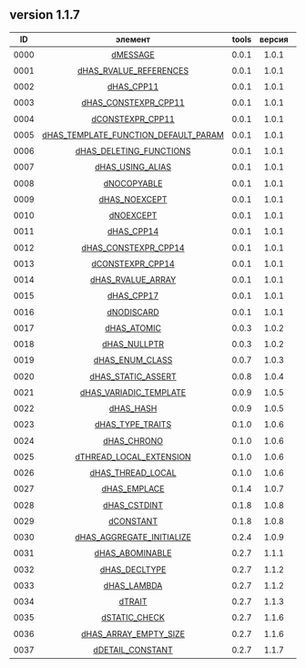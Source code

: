 ﻿
[P]: ../icons/progress.png
[V]: ../icons/success.png
[X]: ../icons/failed.png
[D]: ../icons/danger.png
[E]: ../icons/empty.png
[N]: ../icons/na.png

version 1.1.7 
---

| **ID** | элемент                                    | tools           | версия |  статус   |  
|:------:|:------------------------------------------:|:---------------:|:------:|:---------:|  
|  0000  | [dMESSAGE][00]                             | 0.0.1           | 1.0.1  | [![V]][M] |  
|  0001  | [dHAS_RVALUE_REFERENCES][01]               | 0.0.1           | 1.0.1  | [![V]][M] |  
|  0002  | [dHAS_CPP11][02]                           | 0.0.1           | 1.0.1  | [![V]][M] |  
|  0003  | [dHAS_CONSTEXPR_CPP11][03]                 | 0.0.1           | 1.0.1  | [![V]][M] |  
|  0004  | [dCONSTEXPR_CPP11][04]                     | 0.0.1           | 1.0.1  | [![V]][M] |  
|  0005  | [dHAS_TEMPLATE_FUNCTION_DEFAULT_PARAM][05] | 0.0.1           | 1.0.1  | [![V]][M] |  
|  0006  | [dHAS_DELETING_FUNCTIONS][06]              | 0.0.1           | 1.0.1  | [![V]][M] |  
|  0007  | [dHAS_USING_ALIAS][07]                     | 0.0.1           | 1.0.1  | [![V]][M] |  
|  0008  | [dNOCOPYABLE][08]                          | 0.0.1           | 1.0.1  | [![V]][M] |  
|  0009  | [dHAS_NOEXCEPT][09]                        | 0.0.1           | 1.0.1  | [![V]][M] |  
|  0010  | [dNOEXCEPT][10]                            | 0.0.1           | 1.0.1  | [![V]][M] |  
|  0011  | [dHAS_CPP14][11]                           | 0.0.1           | 1.0.1  | [![V]][M] |  
|  0012  | [dHAS_CONSTEXPR_CPP14][12]                 | 0.0.1           | 1.0.1  | [![V]][M] |  
|  0013  | [dCONSTEXPR_CPP14][13]                     | 0.0.1           | 1.0.1  | [![V]][M] |  
|  0014  | [dHAS_RVALUE_ARRAY][14]                    | 0.0.1           | 1.0.1  | [![V]][M] |  
|  0015  | [dHAS_CPP17][15]                           | 0.0.1           | 1.0.1  | [![V]][M] |  
|  0016  | [dNODISCARD][16]                           | 0.0.1           | 1.0.1  | [![V]][M] |  
|  0017  | [dHAS_ATOMIC][17]                          | 0.0.3           | 1.0.2  | [![V]][M] |  
|  0018  | [dHAS_NULLPTR][18]                         | 0.0.3           | 1.0.2  | [![V]][M] |  
|  0019  | [dHAS_ENUM_CLASS][19]                      | 0.0.7           | 1.0.3  | [![V]][M] |  
|  0020  | [dHAS_STATIC_ASSERT][20]                   | 0.0.8           | 1.0.4  | [![V]][M] |  
|  0021  | [dHAS_VARIADIC_TEMPLATE][21]               | 0.0.9           | 1.0.5  | [![V]][M] |  
|  0022  | [dHAS_HASH][22]                            | 0.0.9           | 1.0.5  | [![V]][M] |  
|  0023  | [dHAS_TYPE_TRAITS][23]                     | 0.1.0           | 1.0.6  | [![V]][M] |  
|  0024  | [dHAS_CHRONO][24]                          | 0.1.0           | 1.0.6  | [![V]][M] |  
|  0025  | [dTHREAD_LOCAL_EXTENSION][25]              | 0.1.0           | 1.0.6  | [![V]][M] |  
|  0026  | [dHAS_THREAD_LOCAL][26]                    | 0.1.0           | 1.0.6  | [![V]][M] |  
|  0027  | [dHAS_EMPLACE][27]                         | 0.1.4           | 1.0.7  | [![V]][M] |  
|  0028  | [dHAS_CSTDINT][28]                         | 0.1.8           | 1.0.8  | [![V]][M] |  
|  0029  | [dCONSTANT][29]                            | 0.1.8           | 1.0.8  | [![V]][M] |  
|  0030  | [dHAS_AGGREGATE_INITIALIZE][30]            | 0.2.4           | 1.0.9  | [![V]][M] |  
|  0031  | [dHAS_ABOMINABLE][31]                      | 0.2.7           | 1.1.1  | [![V]][M] |  
|  0032  | [dHAS_DECLTYPE][32]                        | 0.2.7           | 1.1.2  | [![V]][M] |  
|  0033  | [dHAS_LAMBDA][33]                          | 0.2.7           | 1.1.2  | [![V]][M] |  
|  0034  | [dTRAIT][34]                               | 0.2.7           | 1.1.3  | [![V]][M] |  
|  0035  | [dSTATIC_CHECK][35]                        | 0.2.7           | 1.1.6  | [![V]][M] |  
|  0036  | [dHAS_ARRAY_EMPTY_SIZE][36]                | 0.2.7           | 1.1.6  | [![V]][M] |  
|  0037  | [dDETAIL_CONSTANT][37]                     | 0.2.7           | 1.1.7  | [![V]][M] |  

[M]:  #features  "возможности компиляторов"  
[00]: #features  "вывод сообщений времени сборки"  
[01]: #features  "поддерживает ли компилятор rvalue reference"  
[02]: #features  "поддерживает ли компилятор c++11"  
[03]: #features  "поддерживает ли компилятор constexpr c++11"  
[04]: #features  "constexpr/inline"  
[05]: #features  "поддерживают ли компилятор параметры по умолчанию для шаблонов функций"  
[06]: #features  "поддерживают ли компилятор синтаксис удаленных функций"  
[07]: #features  "поддерживают ли компилятор шаблонный typedef (template using)"  
[08]: #features  "макрос dNOCOPYABLE"  
[09]: #features  "поддерживает ли компилятор noexcept"  
[10]: #features  "макрос dNOEXCEPT"  
[11]: #features  "поддерживают ли компилятор c++14"  
[12]: #features  "поддерживают ли компилятор constexpr c++14"  
[13]: #features  "constexpr/inline"  
[14]: #features  "поддерживает ли компилятор rvalue reference для массивов"  
[15]: #features  "поддерживает ли компилятор c++17"  
[16]: #features  "атрибут [[nodiscard]]"  
[17]: #features  "поддерживает ли компилятор <atomic>"  
[18]: #features  "поддерживает ли компилятор nullptr"  
[19]: #features  "поддерживает ли компилятор enum class"  
[20]: #features  "поддерживает ли компилятор static_assert"  
[21]: #features  "поддерживает ли компилятор variadic template"  
[22]: #features  "поддерживает ли компилятор std::hash"  
[23]: #features  "поддерживает ли компилятор <type_traits>"  
[24]: #features  "поддерживает ли компилятор <chrono>"  
[25]: #features  "расширение от компилятора: thread_local"  
[26]: #features  "поддерживает ли компилятор thread_local"  
[27]: #features  "поддерживаются ли методы emplace для стандартных контейнеров"
[28]: #features  "поддерживает ли компилятор <cstdint>"
[29]: #features  "constexpr/const"
[30]: #features  "поддерживает ли компилятор агрегатную инициализацию"
[31]: #features  "поддерживает ли компилятор отвратительные типы: void()const"
[32]: #features  "поддерживает ли компилятор decltype"
[33]: #features  "поддерживает ли компилятор лямбда-функции"
[34]: #features  "для новых компиляторов раскрывается в std. для старых - tools"
[35]: #features  "статический ассерт на базе LOKI_STATIC_ASSERT"
[36]: #features  "поддерживает ли компилятор тип данных массива без размера"
[37]: #features  "для внутренних нужд библиотеки"
